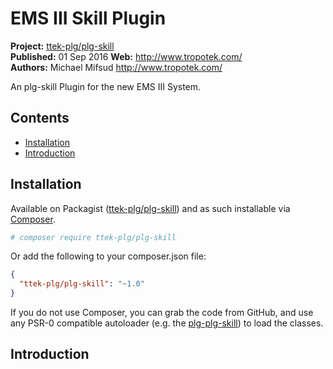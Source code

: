 # EMS III Skill Plugin

__Project:__ [ttek-plg/plg-skill](http://packagist.org/packages/ttek-plg/plg-skill)  
__Published:__ 01 Sep 2016
__Web:__ <http://www.tropotek.com/>  
__Authors:__ Michael Mifsud <http://www.tropotek.com/>  
  
An plg-skill Plugin for the new EMS III System. 

## Contents

- [Installation](#installation)
- [Introduction](#introduction)



## Installation

Available on Packagist ([ttek-plg/plg-skill](http://packagist.org/packages/ttek-plg/plg-skill))
and as such installable via [Composer](http://getcomposer.org/).

```bash
# composer require ttek-plg/plg-skill
```

Or add the following to your composer.json file:

```json
{
  "ttek-plg/plg-skill": "~1.0"
}
```

If you do not use Composer, you can grab the code from GitHub, and use any
PSR-0 compatible autoloader (e.g. the [plg-plg-skill](https://github.com/tropotek/plg-plg-skill))
to load the classes.

## Introduction





  
  